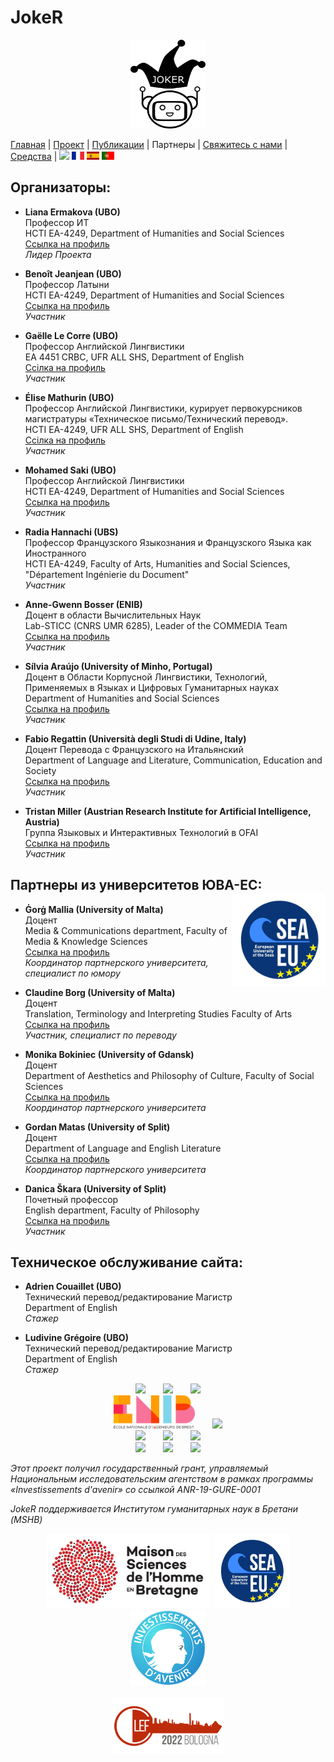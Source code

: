 # JokeR
<p align="center">
  <img src="../img/Joker.png" width="120" height="142">
</p>

[Главная](index) | [Проект](project) | [Публикации](publications) | Партнеры | [Свяжитесь с нами](contact) | [Средства](tools) | [<img src="../img/drapeau EN.png" width="20">](https://lepocci.github.io/joker-/EN/index) [<img src="../img/drapeau FR.png" width="20">](https://lepocci.github.io/joker-/FR/index)  [<img src="../img/drapeau ES.png" width="20">](https://lepocci.github.io/joker-/EN/index)  [<img src="../img/drapeau PT.png" width="20">](https://lepocci.github.io/joker-/EN/index) 
<br>

## Организаторы: 
* **Liana Ermakova (UBO)**
<br>Профессор ИТ
<br>HCTI EA-4249, Department of Humanities and Social Sciences
<br>[Ссылка на профиль](https://www.univ-brest.fr/hcti/menu/Membres/Enseignants-chercheurs/Ermakova--Liana)
<br>*Лидер Проекта*

* **Benoît Jeanjean (UBO)**
<br>Профессор Латыни
<br>HCTI EA-4249, Department of Humanities and Social Sciences
<br>[Ссылка на профиль](https://www.univ-brest.fr/hcti/menu/Membres/Enseignants-chercheurs/Jeanjean__Benoit)
<br>*Участник*

* **Gaëlle Le Corre (UBO)** 
<br>Профессор Английской Лингвистики
<br>EA 4451 CRBC, UFR ALL SHS, Department of English
<br>[Ссілка на профиль](https://www.univ-brest.fr/crbc/menu/Membres+du+laboratoire/Enseignants-chercheurs/Ga-lle-Le-Corre)
<br>*Участник*

* **Élise Mathurin (UBO)**
<br>Профессор Английской Лингвистики, курирует первокурсников магистратуры «Техническое письмо/Технический перевод».
<br>HCTI EA-4249, UFR ALL SHS, Department of English
<br>[Ссілка на профиль](https://www.univ-brest.fr/hcti/menu/Membres/Enseignants-chercheurs/Mathurin--Elise)
<br>*Участник*

* **Mohamed Saki (UBO)**
<br>Профессор Английской Лингвистики
<br>HCTI EA-4249, Department of Humanities and Social Sciences
<br>[Ссылка на профиль](https://www.univ-brest.fr/hcti/menu/Membres/Enseignants-chercheurs/Saki--Mohamed)
<br>*Участник*

* **Radia Hannachi (UBS)** 
<br>Профессор Французского Языкознания и Французского Языка как Иностранного
<br>HCTI EA-4249, Faculty of Arts, Humanities and Social Sciences, "Département Ingénierie du Document"
<br>*Участник*

* **Anne-Gwenn Bosser (ENIB)**
<br>Доцент в области Вычислительных Наук
<br>Lab-STICC (CNRS UMR 6285), Leader of the COMMEDIA Team
<br>[Ссылка на профиль](https://labsticc.fr/en/directory/bosser-anne-gwenn)
<br>*Участник*

* **Sílvia Araújo (University of Minho, Portugal)**
<br>Доцент в Области Корпусной Лингвистики, Технологий, Применяемых в Языках и Цифровых Гуманитарных науках
<br>Department of Humanities and Social Sciences
<br>[Ссылка на профиль](http://cehum.ilch.uminho.pt/researchers/25)
<br>*Участник*

* **Fabio Regattin (Università degli Studi di Udine, Italy)** 
<br>Доцент Перевода с Французского на Итальянский
<br>Department of Language and Literature, Communication, Education and Society
<br>[Ссылка на профиль](https://people.uniud.it/page/fabio.regattin)
<br>*Участник*

* **Tristan Miller (Austrian Research Institute for Artificial Intelligence, Austria)**
<br>Группа Языковых и Интерактивных Технологий в OFAI
<br>[Ссылка на профиль](https://logological.org/) 
<br>*Участник*

## Партнеры из университетов ЮВА-ЕС: <img align="right" width="150" height="150" src="../img/SEA-EU.png">

* **Ġorġ Mallia (University of Malta)**
<br>Доцент
<br>Media & Communications department, Faculty of Media & Knowledge Sciences
<br>[Ссылка на профиль](https://www.um.edu.mt/profile/gorgmallia)
<br>*Координатор партнерского университета, специалист по юмору*

* **Claudine Borg (University of Malta)**
<br>Доцент
<br>Translation, Terminology and Interpreting Studies Faculty of Arts
<br>[Ссылка на профиль](https://www.um.edu.mt/profile/claudineborg)
<br>*Участник, специалист по переводу*

* **Monika Bokiniec (University of Gdansk)** 
<br>Доцент
<br>Department of Aesthetics and Philosophy of Culture, Faculty of Social Sciences
<br>[Ссылка на профиль](https://ug.edu.pl/pracownik/413/monika_bokiniec)
<br>*Координатор партнерского университета*

* **Gordan Matas (University of Split)**
<br>Доцент
<br>Department of Language and English Literature
<br>[Ссылка на профиль](https://www.ffst.unist.hr/gordan.matas)
<br>*Координатор партнерского университета*


* **Danica Škara (University of Split)**
<br>Почетный профессор
<br>English department, Faculty of Philosophy
<br>[Ссылка на профиль](https://www.researchgate.net/profile/Danica-Skara)
<br>*Участник*


## Техническое обслуживание сайта:
* **Adrien Couaillet (UBO)**
<br>Технический перевод/редактирование Магистр
<br>Department of English
<br>*Стажер*

* **Ludivine Grégoire (UBO)**
<br>Технический перевод/редактирование Магистр
<br>Department of English
<br>*Стажер*

<p align="center">
<img src="../img/UBO.png" width="150">  <img src="../img/UBS.png" width="150">  <img src="../img/CRBC.png" width="150">
<br><img src="../img/ENIB.png" width="130">  <img src="../img/Cehum.png" width="180">
<br><img src="../img/Università - Malta.png" width="200">  <img src="../img/University of Split.png" width="100">  <img src="../img/Università - UDINE.png" width="230">
<br><img src="../img/University of Gdansk.png" width="120">  <img src="../img/HCTI.png" width="80">  <img src="../img/OFAI.png" width="90">
</p>

<p>
<em>Этот проект получил государственный грант, управляемый Национальным исследовательским агентством в рамках программы «Investissements d'avenir» со ссылкой ANR-19-GURE-0001</em>
</p>
<p>
<em>JokeR поддерживается Институтом гуманитарных наук в Бретани (MSHB)</em>
</p>
<div align="center">
  <a href="https://www.mshb.fr"><img src="../img/MSHB.jpg" height="120"></a>
  <a href="https://sea-eu.org/?lang=fr"><img src="../img/SEA-EU.png" height="120"></a>
  <a href="https://www.gouvernement.fr/le-programme-d-investissements-d-avenir"><img src="../img/Investissement avenir.jpeg" height="120"></a>
</div>
<br />
<div align="center">
  <a href="https://clef2022.clef-initiative.eu/index.php"><img src="../img/CLEF2022.png" height="90"></a> 
</div>
